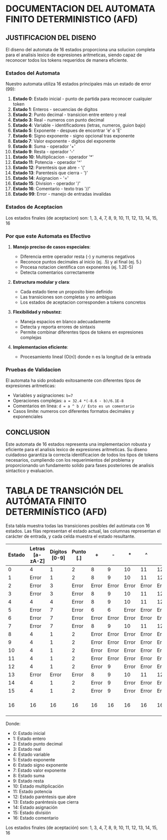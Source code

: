 # DOCUMENTACION DEL AUTOMATA FINITO DETERMINISTICO (AFD)

## JUSTIFICACION DEL DISENO

El diseno del automata de 16 estados proporciona una solucion completa para el analisis lexico de expresiones aritmeticas, siendo capaz de reconocer todos los tokens requeridos de manera eficiente.

### Estados del Automata

Nuestro automata utiliza 16 estados principales más un estado de error (99):

1. **Estado 0**: Estado inicial - punto de partida para reconocer cualquier token
2. **Estado 1**: Enteros - secuencias de digitos
3. **Estado 2**: Punto decimal - transicion entre entero y real
4. **Estado 3**: Real - numeros con punto decimal
5. **Estado 4**: Variable - identificadores (letras, numeros, guion bajo)
6. **Estado 5**: Exponente - despues de encontrar 'e' o 'E'
7. **Estado 6**: Signo exponente - signo opcional tras exponente
8. **Estado 7**: Valor exponente - digitos del exponente
9. **Estado 8**: Suma - operador '+'
10. **Estado 9**: Resta - operador '-'
11. **Estado 10**: Multiplicacion - operador '*'
12. **Estado 11**: Potencia - operador '^'
13. **Estado 12**: Parentesis que abre - '('
14. **Estado 13**: Parentesis que cierra - ')'
15. **Estado 14**: Asignacion - '='
16. **Estado 15**: Division - operador '/'
17. **Estado 16**: Comentario - texto tras '//'
18. **Estado 99**: Error - manejo de entradas invalidas

### Estados de Aceptacion

Los estados finales (de aceptacion) son: 1, 3, 4, 7, 8, 9, 10, 11, 12, 13, 14, 15, 16

### Por que este Automata es Efectivo

1. **Manejo preciso de casos especiales**:
   - Diferencia entre operador resta (-) y numeros negativos
   - Reconoce puntos decimales al inicio (ej. .5) y al final (ej. 5.)
   - Procesa notacion cientifica con exponentes (ej. 1.2E-5)
   - Detecta comentarios correctamente

2. **Estructura modular y clara**:
   - Cada estado tiene un proposito bien definido
   - Las transiciones son completas y no ambiguas
   - Los estados de aceptacion corresponden a tokens concretos

3. **Flexibilidad y robustez**:
   - Maneja espacios en blanco adecuadamente
   - Detecta y reporta errores de sintaxis
   - Permite combinar diferentes tipos de tokens en expresiones complejas

4. **Implementacion eficiente**:
   - Procesamiento lineal (O(n)) donde n es la longitud de la entrada

### Pruebas de Validacion

El automata ha sido probado exitosamente con diferentes tipos de expresiones aritmeticas:
- Variables y asignaciones: `b=7`
- Operaciones complejas: `a = 32.4 *(-8.6 - b)/6.1E-8`
- Comentarios en linea: `d = a ^ b // Esto es un comentario`
- Casos limite: numeros con diferentes formatos decimales y exponenciales

## CONCLUSION

Este automata de 16 estados representa una implementacion robusta y eficiente para el analisis lexico de expresiones aritmeticas. Su diseno cuidadoso garantiza la correcta identificacion de todos los tipos de tokens necesarios, cumpliendo con los requerimientos del problema y proporcionando un fundamento solido para fases posteriores de analisis sintactico y evaluacion.

<!-- La tabla de transiciones ya existente se mantiene igual -->

# TABLA DE TRANSICIÓN DEL AUTÓMATA FINITO DETERMINÍSTICO (AFD)

Esta tabla muestra todas las transiciones posibles del autómata con 16 estados. Las filas representan el estado 
actual, las columnas representan el carácter de entrada, y cada celda muestra el estado resultante.

| Estado | Letras [a-zA-Z] | Dígitos [0-9] | Punto [.] | + | - | * | ^ | ( | ) | = | / | e,E | Guión bajo [_] | Espacio | Otros |
|--------|----------------|---------------|-----------|---|---|---|---|---|---|---|---|-----|---------------|---------|-------|
| 0      | 4              | 1             | 2         | 8 | 9 | 10| 11| 12| 13| 14| 15| -   | -             | 0       | Error |
| 1      | Error          | 1             | 2         | 8 | 9 | 10| 11| 12| 13| 14| 15| 5   | Error         | 0       | Error |
| 2      | Error          | 3             | Error     | Error | Error | Error | Error | Error | Error | Error | Error | Error | Error | Error | Error |
| 3      | Error          | 3             | Error     | 8 | 9 | 10| 11| 12| 13| 14| 15| 5   | Error         | 0       | Error |
| 4      | 4              | 4             | Error     | 8 | 9 | 10| 11| 12| 13| 14| 15| -   | 4             | 0       | Error |
| 5      | Error          | 7             | Error     | 6 | 6 | Error | Error | Error | Error | Error | Error | Error | Error | Error | Error |
| 6      | Error          | 7             | Error     | Error | Error | Error | Error | Error | Error | Error | Error | Error | Error | Error | Error |
| 7      | Error          | 7             | Error     | 8 | 9 | 10| 11| 12| 13| 14| 15| Error | Error       | 0       | Error |
| 8      | 4              | 1             | 2         | Error | Error | Error | Error | Error | Error | Error | Error | Error | Error | 0       | Error |
| 9      | 4              | 1             | 2         | Error | Error | Error | Error | Error | Error | Error | Error | Error | Error | 0       | Error |
| 10     | 4              | 1             | 2         | Error | Error | Error | Error | Error | Error | Error | Error | Error | Error | 0       | Error |
| 11     | 4              | 1             | 2         | Error | Error | Error | Error | Error | Error | Error | Error | Error | Error | 0       | Error |
| 12     | 4              | 1             | 2         | Error | 9    | Error | Error | Error | Error | Error | Error | Error | Error | 0       | Error |
| 13     | Error          | Error         | Error     | 8 | 9 | 10| 11| 12| 13| 14| 15| Error | Error       | 0       | Error |
| 14     | 4              | 1             | 2         | Error | 9    | Error | Error | Error | Error | Error | Error | Error | Error | 0       | Error |
| 15     | 4              | 1             | 2         | Error | 9    | Error | Error | Error | Error | Error | 16| Error | Error | 0       | Error |
| 16     | 16             | 16            | 16        | 16   | 16   | 16   | 16   | 16   | 16   | 16   | 16   | 16    | 16            | 16      | 16 hasta \\n |

Donde:
- 0: Estado inicial
- 1: Estado entero
- 2: Estado punto decimal
- 3: Estado real
- 4: Estado variable
- 5: Estado exponente
- 6: Estado signo exponente
- 7: Estado valor exponente
- 8: Estado suma
- 9: Estado resta
- 10: Estado multiplicación
- 11: Estado potencia
- 12: Estado paréntesis que abre
- 13: Estado paréntesis que cierra
- 14: Estado asignación
- 15: Estado división
- 16: Estado comentario

Los estados finales (de aceptación) son: 1, 3, 4, 7, 8, 9, 10, 11, 12, 13, 14, 15, 16